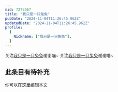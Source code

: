 ```yaml
---
mid: 7275567
title: "我只是一只兔兔"
pubDate: "2024-11-04T11:26:45.962Z"
updatedDate: "2024-11-04T11:26:45.962Z"
profile:
  {
    Nickname: ["我只是一只兔兔"],
  }
---
```


关注[我只是一只兔兔](https://space.bilibili.com/7275567)谢谢喵~ 关注[我只是一只兔兔](https://space.bilibili.com/7275567)谢谢喵~

## 此条目有待补充
你可以在[这里](https://github.com/Yuhanawa/VTuber.ICU/edit/master/src/content/v/我只是一只兔兔/index.md)编辑本文
